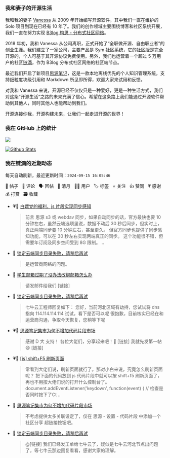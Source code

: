 ### 我和妻子的开源生活

我和我的妻子 [Vanessa](https://github.com/Vanessa219) 从 2009 年开始编写开源软件，其中我们一直在维护的 Solo 项目到现在已经有 10 年了。我们的创作领域主要围绕博客和社区系统开展，我们一直在努力实现 [B3log 构思 - 分布式社区网络](https://ld246.com/article/1546941897596)。

2018 年初，我和 Vanessa 从公司离职，正式开始了“全职做开源、自由职业者”的创业生涯。我们建立了一家公司，主要产品是 Sym 社区系统，它的[社区版](https://github.com/88250/symphony)是完全开源的，个人可基于其开源协议免费使用。另外，我们也运营着一个超过 5 万用户的社区[链滴](https://ld246.com)，作为 B3log 分布式社区网络的社区端节点。

最近我们开启了新项目[思源笔记](https://github.com/siyuan-note/siyuan)，这是一款本地离线优先的个人知识管理系统，支持细粒度块级引用和 Markdown 所见即所得，欢迎大家来试用和反馈。

对我和 Vanessa 来说，开源已经不仅仅只是一种爱好，更是一种生活方式，我们对这条“开源生活”之路的未来充满了信心。希望在这条路上我们能通过开源软件帮助到其他人，同时其他人也能帮助到我们。

开源连接你我，开源构建未来，让我们一起走进开源的世界！

### 我在 GitHub 上的统计

<a title="Hits" target="_blank" href="https://github.com/88250/88250"><img src="https://hits.b3log.org/88250/88250.svg"></a>

[![Github Stats](https://github-readme-stats.vercel.app/api?username=88250&theme=tokyonight&show_icons=true)](https://github.com/88250)

<!--events start -->

### 我在链滴的近期动态

每天自动刷新，最近更新时间：`2024-09-15 16:05:46`

📝 帖子 &nbsp; 💬 评论 &nbsp; 🗣 回帖 &nbsp; 🌙 清月 &nbsp; 👨‍💻 用户 &nbsp; 🏷️ 标签 &nbsp; ⭐️ 关注 &nbsp; 👍 赞同 &nbsp; 💗 感谢 &nbsp; 💰 打赏 &nbsp; 🗃 收藏

* 💗📝 [白嫖党的福利，js 片段实现同步感知](https://ld246.com/article/1726193300954)

  > 前言 思源 s3 或 webdav 同步，如果自动同步的话，官方最快也要 10 分钟左右，虽然云端选项里说，数据不动后 30 秒后同步，但实时上，真正两端同步要 10 分钟左右，甚至更久。 但官方同步也提供了同步感知功能，可以在 30 秒左右实现两端真正的同步。 这个功能很不错，但需要年订阅及同步空间受到 8G 限制。 ..
* 💬 [锁定云端同步目录失败，请稍后再试](https://ld246.com/article/1726236835990/comment/1726319397751#comments)

  > 是运营商网络的问题。
* 💬 [学生邮箱过期了没办法改绑邮箱怎么办](https://ld246.com/article/1726318571842/comment/1726319365225#comments)

  > 请发邮件给我们 [链接]
* 💬 [锁定云端同步目录失败，请稍后再试](https://ld246.com/article/1726236835990/comment/1726316332358#comments)

  > 七牛云工程师回复如下： 您好，当前河北区域有劫持，您试试将 dns 指向 114.114.114.114 试试，看下是否可以呢 很抱歉，目前核实已经在和运营商沟通，争取今天恢复，您稍等下呢
* 💗💬 [思源笔记集市为何不增加代码片段市场](https://ld246.com/article/1726222956996/comment/1726311420887#comments)

  > 感谢 D 大 支持！ 各位大佬们，分享起来吧！🎉 [链接] 我就先发第一帖 😄 [链接]
* 💗📝 [[js] shift+F5 刷新页面](https://ld246.com/article/1726311206127)

  > 常看到大佬们说，刷新页面就行了。那对小白来说，究竟怎么刷新页面呢？ 把下面的代码放到 js 代码片段中就可以按 shift+f5 刷新页面了，再也不用按大佬们说的打开什么控制台了。 document.addEventListener('keydown', function(event) { // 检查是否同时按下了Ct ..
* 💬 [思源笔记集市为何不增加代码片段市场](https://ld246.com/article/1726222956996/comment/1726307348366#comments)

  > 不考虑提供太多关联设定了，仅在 思源 - 设置 - 代码片段 中添加一个 社区分享 超链接按钮吧。
* 💬 [锁定云端同步目录失败，请稍后再试](https://ld246.com/article/1726236835990/comment/1726306734216#comments)

  > @[链接] 我们已经发工单给七牛云了，疑似是七牛云河北节点出问题了，等七牛云那边回复看看，感谢大家的理解。


<!--events end -->
